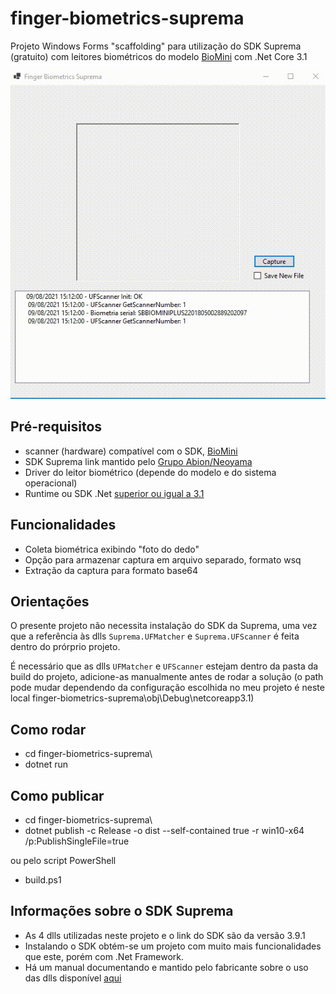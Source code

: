 # finger-biometrics-suprema

Projeto Windows Forms "scaffolding" para utilização do SDK Suprema (gratuito) com leitores biométricos do modelo [BioMini](https://www.suprema-id.com/pt/contents/detail.php?code=010107) com .Net Core 3.1

![image](resources/run.gif)

## Pré-requisitos

* scanner (hardware) compatível com o SDK, [BioMini](https://www.suprema-id.com/pt/contents/detail.php?code=010107)
* SDK Suprema link mantido pelo [Grupo Abion/Neoyama](https://drive.google.com/file/d/1I8Gg5RFjyDdOouqaW7Jx4GGFWN55X38A/view?usp=sharing)
* Driver do leitor biométrico (depende do modelo e do sistema operacional)
* Runtime ou SDK .Net [superior ou igual a 3.1](https://dotnet.microsoft.com/download)

## Funcionalidades

* Coleta biométrica exibindo "foto do dedo"
* Opção para armazenar captura em arquivo separado, formato wsq
* Extração da captura para formato base64

## Orientações

O presente projeto não necessita instalação do SDK da Suprema, uma vez que a referência às dlls `Suprema.UFMatcher` e `Suprema.UFScanner` é feita dentro do prórprio projeto.

É necessário que as dlls `UFMatcher` e `UFScanner` estejam dentro da pasta da build do projeto, adicione-as manualmente antes de rodar a solução (o path pode mudar dependendo da configuração escolhida no meu projeto é neste local finger-biometrics-suprema\obj\Debug\netcoreapp3.1)

## Como rodar

* cd finger-biometrics-suprema\
* dotnet run

## Como publicar

* cd finger-biometrics-suprema\
* dotnet publish -c Release -o dist --self-contained true -r win10-x64 /p:PublishSingleFile=true

ou pelo script PowerShell

* build.ps1

## Informações sobre o SDK Suprema

* As 4 dlls utilizadas neste projeto e o link do SDK são da versão 3.9.1
* Instalando o SDK obtém-se um projeto com muito mais funcionalidades que este, porém com .Net Framework.
* Há um manual documentando e mantido pelo fabricante sobre o uso das dlls disponível [aqui](resources/BioMiniSDK_for_Windows_3.9.1_Reference_Manual.pdf)
